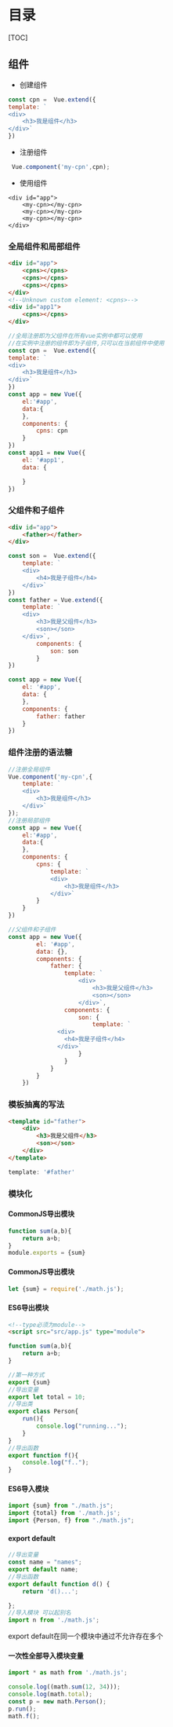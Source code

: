 # 目录

[TOC]

## 组件

- 创建组件

```javascript
const cpn =  Vue.extend({
template: `
<div>
    <h3>我是组件</h3>     
</div>`
})
```

- 注册组件

```javascript
 Vue.component('my-cpn',cpn);
```

- 使用组件

```vue
<div id="app">
    <my-cpn></my-cpn>
    <my-cpn></my-cpn>
    <my-cpn></my-cpn>
</div>
```

### 全局组件和局部组件

```html
<div id="app">
    <cpns></cpns>
    <cpns></cpns>
    <cpns></cpns>
</div>
<!--Unknown custom element: <cpns>-->
<div id="app1">
    <cpns></cpns>
</div>
```

```javascript
//全局注册即为父组件在所有vue实例中都可以使用
//在实例中注册的组件即为子组件,只可以在当前组件中使用
const cpn =  Vue.extend({
template: `
<div>
    <h3>我是组件</h3>     
</div>`
})
const app = new Vue({
	el:'#app',
	data:{
	},
	components: {
		cpns: cpn
    }
})
const app1 = new Vue({
    el: '#app1',
    data: {

    }
})
```

### 父组件和子组件

```html
<div id="app">
    <father></father>
</div>
```

```javascript
const son =  Vue.extend({
    template: `
    <div>
    	<h4>我是子组件</h4>
    </div>`
})
const father = Vue.extend({
    template: `
    <div>
    	<h3>我是父组件</h3>
    	<son></son>        
    </div>`,
        components: {
            son: son
        }
})

const app = new Vue({
    el: '#app',
    data: {
    },
    components: {
        father: father
    }
})
```

### 组件注册的语法糖

```javascript
//注册全局组件
Vue.component('my-cpn',{
    template: `
    <div>
        <h3>我是组件</h3>     
    </div>`
});
//注册局部组件
const app = new Vue({
	el:'#app',
	data:{
	},
	components: {
		cpns: {
            template: `
            <div>
                <h3>我是组件</h3>     
            </div>`
        }
    }
})
```

```javascript
//父组件和子组件 
const app = new Vue({
        el: '#app',
        data: {},
        components: {
            father: {
                template: `
                    <div>
                        <h3>我是父组件</h3>
                        <son></son>
                    </div>`,
                components: {
                    son: {
                        template: `
              <div>
                <h4>我是子组件</h4>
              </div>`
                    }
                }
            }
        }
    })
```

### 模板抽离的写法

```html
<template id="father">
    <div>
        <h3>我是父组件</h3>
        <son></son>
    </div>
</template>
```

```javascript
template: '#father'
```

### 模块化

#### CommonJS导出模块

```javascript
function sum(a,b){
    return a+b;
}
module.exports = {sum}
```

#### CommonJS导出模块

```javascript
let {sum} = require('./math.js');
```

#### ES6导出模块

```html
<!--type必须为module-->
<script src="src/app.js" type="module">
```

```javascript
function sum(a,b){
    return a+b;
}

//第一种方式
export {sum}
//导出变量
export let total = 10;
//导出类
export class Person{
    run(){
        console.log("running...");
    }
}
//导出函数
export function f(){
    console.log("f..");
}
```

#### ES6导入模块

```javascript
import {sum} from "./math.js";
import {total} from './math.js';
import {Person, f} from "./math.js";
```

#### export default

```javascript
//导出变量
const name = "names";
export default name;
//导出函数
export default function d() {
    return 'd()...';

};
//导入模块 可以起别名
import n from './math.js';
```

export default在同一个模块中通过不允许存在多个

#### 一次性全部导入模块变量

```javascript
import * as math from './math.js';
```

```javascript
console.log((math.sum(12, 34)));
console.log(math.total);
const p = new math.Person();
p.run();
math.f();
```

